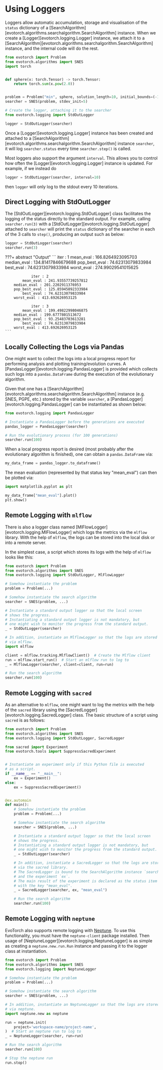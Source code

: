 # Using Loggers

Loggers allow automatic accumulation, storage and visualisation of the `status` dictionary of a [SearchAlgorithm][evotorch.algorithms.searchalgorithm.SearchAlgorithm] instance. When we create a [Logger][evotorch.logging.Logger] instance, we attach it to a [SearchAlgorithm][evotorch.algorithms.searchalgorithm.SearchAlgorithm] instance, and the internal code will do the rest.

```python
from evotorch import Problem
from evotorch.algorithms import SNES
import torch


def sphere(x: torch.Tensor) -> torch.Tensor:
    return torch.sum(x.pow(2.0))


problem = Problem("min", sphere, solution_length=10, initial_bounds=(-1, 1))
searcher = SNES(problem, stdev_init=5)

# Create the logger, attaching it to the searcher
from evotorch.logging import StdOutLogger

logger = StdOutLogger(searcher)
```

Once a [Logger][evotorch.logging.Logger] instance has been created and attached to a [SearchAlgorithm][evotorch.algorithms.searchalgorithm.SearchAlgorithm] instance `searcher`, it will log `searcher.status` every time `searcher.step()` is called.

Most loggers also support the argument `interval`. This allows you to control how often the [Logger][evotorch.logging.Logger] instance is updated. For example, if we instead do

```python
logger = StdOutLogger(searcher, interval=10)
```

then `logger` will only log to the stdout every $10$ iterations.

## Direct Logging with StdOutLogger

The [StdOutLogger][evotorch.logging.StdOutLogger] class facilitates the logging of the status directly to the standard output. For example, calling `searcher.run(3)` with a [StdOutLogger][evotorch.logging.StdOutLogger] attached to `searcher` will print the `status` dictionary of the searcher in each of the 3 calls to `step()`, producing an output such as below:

```python
logger = StdOutLogger(searcher)
searcher.run(3)
```
???+ abstract "Output"
    ```
                iter : 1
            mean_eval : 166.8264923095703
        median_eval : 134.81417846679688
        pop_best_eval : 74.62313079833984
            best_eval : 74.62313079833984
        worst_eval : 274.99029541015625

                iter : 2
            mean_eval : 241.93557739257812
        median_eval : 201.2202911376953
        pop_best_eval : 125.85945892333984
            best_eval : 74.62313079833984
        worst_eval : 413.692626953125

                iter : 3
            mean_eval : 199.49822998046875
        median_eval : 199.6777801513672
        pop_best_eval : 93.25483703613281
            best_eval : 74.62313079833984
        worst_eval : 413.692626953125
    ```

## Locally Collecting the Logs via Pandas

One might want to collect the logs into a local progress report for performing analysis and plotting training/evolution curves.
A [PandasLogger][evotorch.logging.PandasLogger] is provided which collects such logs into a `pandas.DataFrame` during the execution of the evolutionary algorithm.

Given that one has a [SearchAlgorithm][evotorch.algorithms.searchalgorithm.SearchAlgorithm] instance (e.g. SNES, PGPE, etc.) stored by the variable `searcher`, a [PandasLogger][evotorch.logging.PandasLogger] can be instantiated as shown below:

```python
from evotorch.logging import PandasLogger

# Instantiate a PandasLogger before the generations are executed
pandas_logger = PandasLogger(searcher)

# Run the evolutionary process (for 100 generations)
searcher.run(100)
```

When a local progress report is desired (most probably after the evolutionary algorithm is finished), one can obtain a `pandas.DataFrame` via:

```python
my_data_frame = pandas_logger.to_dataframe()
```

The mean evaluation (represented by that status key "mean_eval") can then be plotted via:

```python
import matplotlib.pyplot as plt

my_data_frame["mean_eval"].plot()
plt.show()
```

## Remote Logging with `mlflow`

There is also a logger class named [MlFlowLogger][evotorch.logging.MlFlowLogger] which logs the metrics via the `mlflow` library.
With the help of `mlflow`, the logs can be stored into the local disk or into a remote server.

In the simplest case, a script which stores its logs with the help of `mlflow` looks like this:

```python
from evotorch import Problem
from evotorch.algorithms import SNES
from evotorch.logging import StdOutLogger, MlFlowLogger

# Somehow instantiate the problem
problem = Problem(...)

# Somehow instantiate the search algorithm
searcher = SNES(problem, ...)

# Instantiate a standard output logger so that the local screen
# shows the progress.
# Instantiating a standard output logger is not mandatory, but
# one might wish to monitor the progress from the standard output.
_ = StdOutLogger(searcher)

# In addition, instantiate an MlflowLogger so that the logs are stored
# via mlflow.
import mlflow

client = mlflow.tracking.MlflowClient()  # Create the Mlflow client
run = mlflow.start_run()  # Start an mlflow run to log to
_ = MlflowLogger(searcher, client=client, run=run)

# Run the search algorithm
searcher.run(100)
```

## Remote Logging with `sacred`

As an alternative to `mlflow`, one might want to log the metrics with the help of the `sacred` library using the [SacredLogger][evotorch.logging.SacredLogger] class.
The basic structure of a script using `sacred` is as follows:

```python
from evotorch import Problem
from evotorch.algorithms import SNES
from evotorch.logging import StdOutLogger, SacredLogger

from sacred import Experiment
from evotorch.tools import SuppressSacredExperiment


# Instantiate an experiment only if this Python file is executed
# as a script.
if __name__ == "__main__":
    ex = Experiment()
else:
    ex = SuppressSacredExperiment()


@ex.automain
def main():
    # Somehow instantiate the problem
    problem = Problem(...)

    # Somehow instantiate the search algorithm
    searcher = SNES(problem, ...)

    # Instantiate a standard output logger so that the local screen
    # shows the progress.
    # Instantiating a standard output logger is not mandatory, but
    # one might wish to monitor the progress from the standard output.
    _ = StdOutLogger(searcher)

    # In addition, instantiate a SacredLogger so that the logs are stored
    # via the sacred library.
    # The SacredLogger is bound to the SearchAlgorithm instance `searcher`
    # and the experiment `ex`.
    # The main result of the experiment is declared as the status item
    # with the key "mean_eval".
    _ = SacredLogger(searcher, ex, "mean_eval")

    # Run the search algorithm
    searcher.run(100)
```

## Remote Logging with `neptune`

EvoTorch also supports remote logging with [Neptune](https://neptune.ai/home). To use this functionality, you must have the `neptune-client` package installed. Then usage of [NeptuneLogger][evotorch.logging.NeptuneLogger] is as simple as creating a `neptune.new.run.Run` instance and passing it to the logger class at instantiation.

```python
from evotorch import Problem
from evotorch.algorithms import SNES
from evotorch.logging import NeptuneLogger

# Somehow instantiate the problem
problem = Problem(...)

# Somehow instantiate the search algorithm
searcher = SNES(problem, ...)

# In addition, instantiate an NeptuneLogger so that the logs are stored
# via neptune.
import neptune.new as neptune

run = neptune.init(
    project='workspace-name/project-name',
)  # Start an neptune run to log to
_ = NeptuneLogger(searcher, run=run)

# Run the search algorithm
searcher.run(100)

# Stop the neptune run
run.stop()
```
